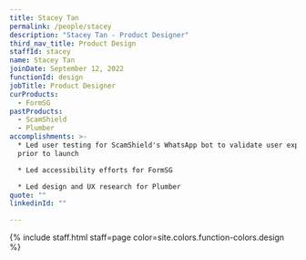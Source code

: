 ```yaml
---
title: Stacey Tan
permalink: /people/stacey
description: "Stacey Tan - Product Designer"
third_nav_title: Product Design
staffId: stacey
name: Stacey Tan
joinDate: September 12, 2022
functionId: design
jobTitle: Product Designer
curProducts:
  - FormSG
pastProducts:
  - ScamShield
  - Plumber
accomplishments: >-
  * Led user testing for ScamShield's WhatsApp bot to validate user experience
  prior to launch

  * Led accessibility efforts for FormSG

  * Led design and UX research for Plumber
quote: ""
linkedinId: ""

---
```


{% include staff.html staff=page color=site.colors.function-colors.design %}
